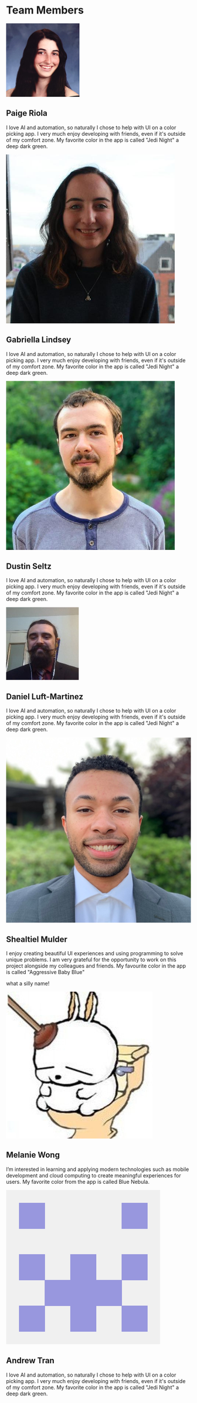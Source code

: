 <!-- Add icon library -->
<link rel="stylesheet" href="https://cdnjs.cloudflare.com/ajax/libs/font-awesome/4.7.0/css/font-awesome.min.css">
<h1 class="title">Team Members</h1>
<div class="row">
  <div class="profile">
    <div class="container">
      <img class="profileImg" alt="Paige Riola" src="paige.jpg">
      <div class="overlay">
        <a href="https://www.linkedin.com/in/paige-riola/" class="icon" title="LinkedIn Profile">
          <i class="fa fa-linkedin"></i>
        </a>
      </div>
    </div>
  </div>
  <div class="message">
    <h2>Paige Riola</h2>
    <p>I love AI and automation, so naturally I chose to help with UI on a
                                color picking app. I very much enjoy developing with friends, even
                                if it's outside of my comfort zone. My favorite color in the app is
                                called "Jedi Night" a deep dark green.</p>
  </div>
</div>
<div class="row">
  <div class="profile">
    <div class="container">
      <img class="profileImg" alt="Gabriella Lindsey" src="gabby.jpg">
      <div class="overlay">
        <a href="https://www.linkedin.com/in/gabriella-lindsey-8493951b0/" class="icon" title="LinkedIn Profile">
          <i class="fa fa-linkedin"></i>
        </a>
      </div>
    </div>
  </div>
  <div class="message">
    <h2>Gabriella Lindsey</h2>
    <p>I love AI and automation, so naturally I chose to help with UI on a
                                color picking app. I very much enjoy developing with friends, even
                                if it's outside of my comfort zone. My favorite color in the app is
                                called "Jedi Night" a deep dark green.</p>
  </div>
</div>
<div class="row">
  <div class="profile">
    <div class="container">
      <img class="profileImg" alt="Dustin Seltz" src="dustin.jpg">
      <div class="overlay">
        <a href="https://www.linkedin.com/in/dustin-s-7938a394/" class="icon" title="LinkedIn Profile">
          <i class="fa fa-linkedin"></i>
        </a>
      </div>
    </div>
  </div>
  <div class="message">
    <h2>Dustin Seltz</h2>
    <p>I love AI and automation, so naturally I chose to help with UI on a
                                color picking app. I very much enjoy developing with friends, even
                                if it's outside of my comfort zone. My favorite color in the app is
                                called "Jedi Night" a deep dark green.</p>
  </div>
</div>
<div class="row">
  <div class="profile">
    <div class="container">
      <img class="profileImg" alt="Daniel Luft-Martinez" src="daniel.jpg" style="background-clip: content-box; box-shadow: inset 0 0 0 15px #041108;">
      <div class="overlay">
        <a href="https://www.linkedin.com/in/daniel-luft-martinez/" class="icon" title="LinkedIn Profile">
          <i class="fa fa-linkedin"></i>
        </a>
      </div>
    </div>
  </div>
  <div class="message">
    <h2>Daniel Luft-Martinez</h2>
    <p>I love AI and automation, so naturally I chose to help with UI on a
                                color picking app. I very much enjoy developing with friends, even
                                if it's outside of my comfort zone. My favorite color in the app is
                                called "Jedi Night" a deep dark green.</p>
  </div>
</div>
<div class="row">
  <div class="profile">
    <div class="container">
      <img class="profileImg" alt="Shealtiel Mulder" src="shealtiel.png" style="background-clip: content-box; box-shadow: inset 0 0 0 15px #6fffff;">
      <div class="overlay">
        <a href="https://www.linkedin.com/in/shealtiel-mulder-6329641b0/" class="icon" title="LinkedIn Profile">
          <i class="fa fa-linkedin"></i>
        </a>
      </div>
    </div>
  </div>
  <div class="message">
    <h2>Shealtiel Mulder</h2>
    <p>I enjoy creating beautiful UI experiences and using programming to
                                solve unique problems. I am very grateful for the opportunity to work
                                on this project alongside my colleagues and friends. My favourite color
                                in the app is called <span class="popup" onclick="myFunction()">"Aggressive Baby Blue"
                                  <span class="popupsquare" id="myPopup"><div class="square"></div></span>
                                </span> what a silly name!</p>
  </div>
</div>
<div class="row">
  <div class="profile">
    <div class="container">
      <img class="profileImg" alt="Melanie Wong" src="melanie.jpg">
      <div class="overlay">
        <a href="https://www.linkedin.com/in/mwong775/" class="icon" title="LinkedIn Profile">
          <i class="fa fa-linkedin"></i>
        </a>
      </div>
    </div>
  </div>
  <div class="message">
    <h2>Melanie Wong</h2>
    <p>I’m interested in learning and applying modern technologies such as 
                                mobile development and cloud computing to create meaningful experiences 
                                for users. My favorite color from the app is called Blue Nebula.</p>
  </div>
</div>
<div class="row">
  <div class="profile">
    <div class="container">
      <img class="profileImg" alt="Andrew Tran" src="andrew.png">
      <div class="overlay">
        <a href="https://www.linkedin.com/in/andrewtgg/" class="icon" title="LinkedIn Profile">
          <i class="fa fa-linkedin"></i>
        </a>
      </div>
    </div>
  </div>
  <div class="message">
    <h2>Andrew Tran</h2>
    <p>I love AI and automation, so naturally I chose to help with UI on a
                                color picking app. I very much enjoy developing with friends, even
                                if it's outside of my comfort zone. My favorite color in the app is
                                called "Jedi Night" a deep dark green.</p>
  </div>
</div>

<script>
// When the user clicks on div, open the popup
function myFunction() {
  var popup = document.getElementById("myPopup");
  popup.classList.toggle("show");
}
</script>
